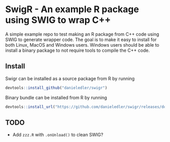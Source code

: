 # SwigR - An example R package using SWIG to wrap C++

A simple example repo to test making an R package
from C++ code using SWIG to generate wrapper code. The goal is
to make it easy to install for both Linux, MacOS and Windows
users. Windows users should be able to install a binary package
to not require tools to compile the C++ code.

## Install

Swigr can be installed as a source package from R by running

```R
devtools::install_github("danieledler/swigr")
```

Binary bundle can be installed from R by running

```R
devtools::install_url("https://github.com/danieledler/swigr/releases/download/v0.0.1/swigr_0.0.1.tgz")
```


## TODO

* Add `zzz.R` with `.onUnload()` to clean SWIG?